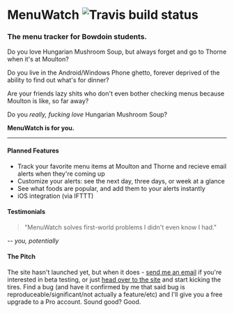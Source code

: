 # MenuWatch ![Travis build status](https://travis-ci.org/bjacobel/menuwatch.png)


### The menu tracker for Bowdoin students.

Do you love Hungarian Mushroom Soup, but always forget and go to Thorne when it's at Moulton? 

Do you live in the Android/Windows Phone ghetto, forever deprived of the ability to find out what's for dinner?

Are your friends lazy shits who don't even bother checking menus because Moulton is like, so far away? 

Do you *really, fucking love* Hungarian Mushroom Soup?

**MenuWatch is for you.**

***

#### Planned Features 

* Track your favorite menu items at Moulton and Thorne and recieve email alerts when they're coming up
* Customize your alerts: see the next day, three days, or week at a glance
* See what foods are popular, and add them to your alerts instantly
* iOS integration (via IFTTT)


#### Testimonials

> "MenuWatch solves first-world problems I didn't even know I had."

-- *you, potentially*


#### The Pitch
The site hasn't launched yet, but when it does - [send me an email](mailto:bjacobel@gmail.com) if you're interested in beta testing, or just [head over to the site](http://menuwat.ch) and start kicking the tires. Find a bug (and have it confirmed by me that said bug is reproduceable/significant/not actually a feature/etc) and I'll give you a free upgrade to a Pro account. Sound good? Good.